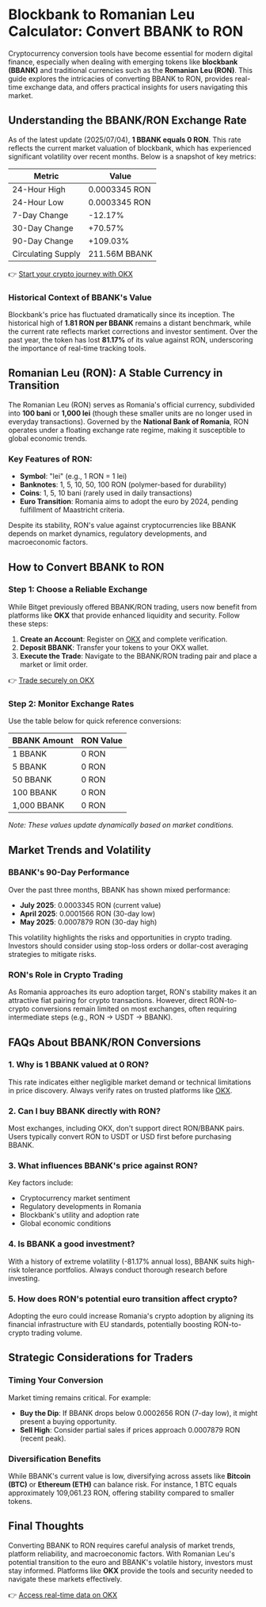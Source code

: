 # Blockbank to Romanian Leu Calculator: Convert BBANK to RON

Cryptocurrency conversion tools have become essential for modern digital finance, especially when dealing with emerging tokens like **blockbank (BBANK)** and traditional currencies such as the **Romanian Leu (RON)**. This guide explores the intricacies of converting BBANK to RON, provides real-time exchange data, and offers practical insights for users navigating this market.

## Understanding the BBANK/RON Exchange Rate

As of the latest update (2025/07/04), **1 BBANK equals 0 RON**. This rate reflects the current market valuation of blockbank, which has experienced significant volatility over recent months. Below is a snapshot of key metrics:

| Metric                | Value            |
|-----------------------|------------------|
| 24-Hour High          | 0.0003345 RON    |
| 24-Hour Low           | 0.0003345 RON    |
| 7-Day Change          | -12.17%          |
| 30-Day Change         | +70.57%          |
| 90-Day Change         | +109.03%         |
| Circulating Supply    | 211.56M BBANK    |

👉 [Start your crypto journey with OKX](https://bit.ly/okx-bonus)

### Historical Context of BBANK's Value
Blockbank's price has fluctuated dramatically since its inception. The historical high of **1.81 RON per BBANK** remains a distant benchmark, while the current rate reflects market corrections and investor sentiment. Over the past year, the token has lost **81.17%** of its value against RON, underscoring the importance of real-time tracking tools.

## Romanian Leu (RON): A Stable Currency in Transition

The Romanian Leu (RON) serves as Romania's official currency, subdivided into **100 bani** or **1,000 lei** (though these smaller units are no longer used in everyday transactions). Governed by the **National Bank of Romania**, RON operates under a floating exchange rate regime, making it susceptible to global economic trends.

### Key Features of RON:
- **Symbol**: "lei" (e.g., 1 RON = 1 lei)
- **Banknotes**: 1, 5, 10, 50, 100 RON (polymer-based for durability)
- **Coins**: 1, 5, 10 bani (rarely used in daily transactions)
- **Euro Transition**: Romania aims to adopt the euro by 2024, pending fulfillment of Maastricht criteria.

Despite its stability, RON's value against cryptocurrencies like BBANK depends on market dynamics, regulatory developments, and macroeconomic factors.

## How to Convert BBANK to RON

### Step 1: Choose a Reliable Exchange
While Bitget previously offered BBANK/RON trading, users now benefit from platforms like **OKX** that provide enhanced liquidity and security. Follow these steps:

1. **Create an Account**: Register on [OKX](https://bit.ly/okx-bonus) and complete verification.
2. **Deposit BBANK**: Transfer your tokens to your OKX wallet.
3. **Execute the Trade**: Navigate to the BBANK/RON trading pair and place a market or limit order.

👉 [Trade securely on OKX](https://bit.ly/okx-bonus)

### Step 2: Monitor Exchange Rates
Use the table below for quick reference conversions:

| BBANK Amount | RON Value |
|--------------|-----------|
| 1 BBANK      | 0 RON     |
| 5 BBANK      | 0 RON     |
| 50 BBANK     | 0 RON     |
| 100 BBANK    | 0 RON     |
| 1,000 BBANK  | 0 RON     |

*Note: These values update dynamically based on market conditions.*

## Market Trends and Volatility

### BBANK's 90-Day Performance
Over the past three months, BBANK has shown mixed performance:
- **July 2025**: 0.0003345 RON (current value)
- **April 2025**: 0.0001566 RON (30-day low)
- **May 2025**: 0.0007879 RON (30-day high)

This volatility highlights the risks and opportunities in crypto trading. Investors should consider using stop-loss orders or dollar-cost averaging strategies to mitigate risks.

### RON's Role in Crypto Trading
As Romania approaches its euro adoption target, RON's stability makes it an attractive fiat pairing for crypto transactions. However, direct RON-to-crypto conversions remain limited on most exchanges, often requiring intermediate steps (e.g., RON → USDT → BBANK).

## FAQs About BBANK/RON Conversions

### 1. **Why is 1 BBANK valued at 0 RON?**
This rate indicates either negligible market demand or technical limitations in price discovery. Always verify rates on trusted platforms like [OKX](https://bit.ly/okx-bonus).

### 2. **Can I buy BBANK directly with RON?**
Most exchanges, including OKX, don't support direct RON/BBANK pairs. Users typically convert RON to USDT or USD first before purchasing BBANK.

### 3. **What influences BBANK's price against RON?**
Key factors include:
- Cryptocurrency market sentiment
- Regulatory developments in Romania
- Blockbank's utility and adoption rate
- Global economic conditions

### 4. **Is BBANK a good investment?**
With a history of extreme volatility (-81.17% annual loss), BBANK suits high-risk tolerance portfolios. Always conduct thorough research before investing.

### 5. **How does RON's potential euro transition affect crypto?**
Adopting the euro could increase Romania's crypto adoption by aligning its financial infrastructure with EU standards, potentially boosting RON-to-crypto trading volume.

## Strategic Considerations for Traders

### Timing Your Conversion
Market timing remains critical. For example:
- **Buy the Dip**: If BBANK drops below 0.0002656 RON (7-day low), it might present a buying opportunity.
- **Sell High**: Consider partial sales if prices approach 0.0007879 RON (recent peak).

### Diversification Benefits
While BBANK's current value is low, diversifying across assets like **Bitcoin (BTC)** or **Ethereum (ETH)** can balance risk. For instance, 1 BTC equals approximately 109,061.23 RON, offering stability compared to smaller tokens.

## Final Thoughts

Converting BBANK to RON requires careful analysis of market trends, platform reliability, and macroeconomic factors. With Romanian Leu's potential transition to the euro and BBANK's volatile history, investors must stay informed. Platforms like **OKX** provide the tools and security needed to navigate these markets effectively.

👉 [Access real-time data on OKX](https://bit.ly/okx-bonus)